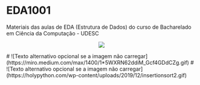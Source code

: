 # EDA1001
Materiais das aulas de EDA (Estrutura de Dados) do curso de Bacharelado em Ciência da Computação - UDESC

<p align="center">
  <img src="https://miro.medium.com/max/1400/1*5WXRN62ddiM_Gcf4GDdCZg.gif" />
</p>
# ![Texto alternativo opcional se a imagem não carregar](https://miro.medium.com/max/1400/1*5WXRN62ddiM_Gcf4GDdCZg.gif)
# ![Texto alternativo opcional se a imagem não carregar](https://holypython.com/wp-content/uploads/2019/12/insertionsort2.gif)
